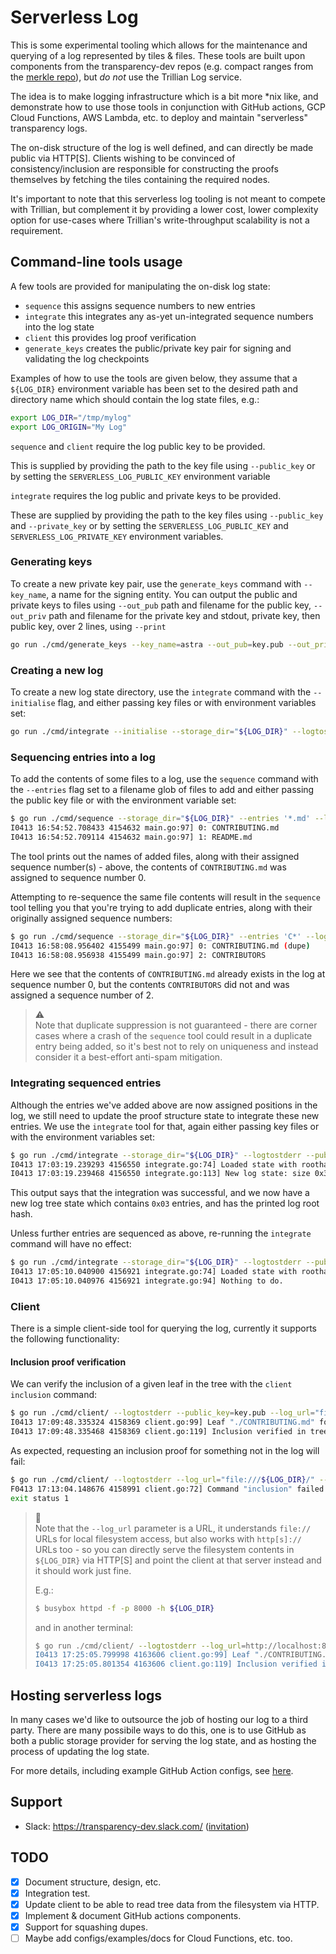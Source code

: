 # Serverless Log

This is some experimental tooling which allows for the maintenance and querying
of a log represented by tiles & files. These tools are built upon components
from the transparency-dev repos (e.g. compact ranges from the
[merkle repo](https://github.com/transparency-dev/merkle)), but *do not* use
the Trillian Log service.

The idea is to make logging infrastructure which is a bit more *nix like, and
demonstrate how to use those tools in conjunction with GitHub actions, GCP Cloud
Functions, AWS Lambda, etc. to deploy and maintain "serverless" transparency logs.

The on-disk structure of the log is well defined, and can directly be made
public via HTTP[S]. Clients wishing to be convinced of consistency/inclusion are
responsible for constructing the proofs themselves by fetching the tiles
containing the required nodes.

It's important to note that this serverless log tooling is not meant to compete
with Trillian, but complement it by providing a lower cost, lower complexity
option for use-cases where Trillian's write-throughput scalability is not a
requirement.

## Command-line tools usage

A few tools are provided for manipulating the on-disk log state:

- `sequence` this assigns sequence numbers to new entries
- `integrate` this integrates any as-yet un-integrated sequence numbers into
   the log state
- `client` this provides log proof verification
- `generate_keys` creates the public/private key pair for signing and
   validating the log checkpoints

Examples of how to use the tools are given below, they assume that a `${LOG_DIR}`
environment variable has been set to the desired path and directory name which
should contain the log state files, e.g.:

```bash
export LOG_DIR="/tmp/mylog"
export LOG_ORIGIN="My Log"
```

`sequence` and `client` require the log public key to be provided.

This is supplied by providing the path to the key file using `--public_key`
or by setting the `SERVERLESS_LOG_PUBLIC_KEY` environment variable

`integrate` requires the log public and private keys to be provided.

These are supplied by providing the path to the key files using
`--public_key` and `--private_key` or by setting the
 `SERVERLESS_LOG_PUBLIC_KEY` and `SERVERLESS_LOG_PRIVATE_KEY` environment variables.

### Generating keys

To create a new private key pair, use the `generate_keys` command with `--key_name`, a name
for the signing entity. You can output the public and private keys to files using
`--out_pub` path and filename for the public key,
`--out_priv` path and filename for the private key
and stdout, private key, then public key, over 2 lines, using `--print`

```bash
go run ./cmd/generate_keys --key_name=astra --out_pub=key.pub --out_priv=key
```

### Creating a new log

To create a new log state directory, use the `integrate` command with the `--initialise`
flag, and either passing key files or with environment variables set:

```bash
go run ./cmd/integrate --initialise --storage_dir="${LOG_DIR}" --logtostderr --public_key=key.pub --private_key=key --origin="${LOG_ORIGIN}"
```

### Sequencing entries into a log

To add the contents of some files to a log, use the `sequence` command with the
`--entries` flag set to a filename glob of files to add and either passing the public key
file or with the environment variable set:

```bash
$ go run ./cmd/sequence --storage_dir="${LOG_DIR}" --entries '*.md' --logtostderr --public_key=key.pub --origin="${LOG_ORIGIN}"
I0413 16:54:52.708433 4154632 main.go:97] 0: CONTRIBUTING.md
I0413 16:54:52.709114 4154632 main.go:97] 1: README.md
```

The tool prints out the names of added files, along with their assigned sequence
number(s) - above, the contents of `CONTRIBUTING.md` was assigned to sequence number
0.

Attempting to re-sequence the same file contents will result in the `sequence`
tool telling you that you're trying to add duplicate entries, along with their
originally assigned sequence numbers:

```bash
$ go run ./cmd/sequence --storage_dir="${LOG_DIR}" --entries 'C*' --logtostderr --public_key=key.pub --origin="${LOG_ORIGIN}"
I0413 16:58:08.956402 4155499 main.go:97] 0: CONTRIBUTING.md (dupe)
I0413 16:58:08.956938 4155499 main.go:97] 2: CONTRIBUTORS
```

Here we see that the contents of `CONTRIBUTING.md` already exists in the log at
sequence number 0, but the contents `CONTRIBUTORS` did not and was assigned a
sequence number of 2.

> :warning: </br>
> Note that duplicate suppression is not guaranteed - there are corner
> cases where a crash of the `sequence` tool could result in a duplicate entry
> being added, so it's best not to rely on uniqueness and instead consider it
> a best-effort anti-spam mitigation.

### Integrating sequenced entries

Although the entries we've added above are now assigned positions in the log, we
still need to update the proof structure state to integrate these new entries.
We use the `integrate` tool for that, again either passing key files or with the
environment variables set:

```bash
$ go run ./cmd/integrate --storage_dir="${LOG_DIR}" --logtostderr --public_key=key.pub --private_key=key --origin="${LOG_ORIGIN}"
I0413 17:03:19.239293 4156550 integrate.go:74] Loaded state with roothash
I0413 17:03:19.239468 4156550 integrate.go:113] New log state: size 0x3 hash: 615a21da1739d901be4b1b44aed9cfcfdc044d18842f554a381bba4bff687aff
```

This output says that the integration was successful, and we now have a new log
tree state which contains `0x03` entries, and has the printed log root hash.

Unless further entries are sequenced as above, re-running the `integrate` command
will have no effect:

```bash
$ go run ./cmd/integrate --storage_dir="${LOG_DIR}" --logtostderr --public_key=key.pub --private_key=key --origin="${LOG_ORIGIN}"
I0413 17:05:10.040900 4156921 integrate.go:74] Loaded state with roothash 615a21da1739d901be4b1b44aed9cfcfdc044d18842f554a381bba4bff687aff
I0413 17:05:10.040976 4156921 integrate.go:94] Nothing to do.
```

### Client

There is a simple client-side tool for querying the log, currently it supports
the following functionality:

#### Inclusion proof verification

We can verify the inclusion of a given leaf in the tree with the `client inclusion`
command:

```bash
$ go run ./cmd/client/ --logtostderr --public_key=key.pub --log_url="file:///${LOG_DIR}/" --origin="${LOG_ORIGIN}" inclusion ./CONTRIBUTING.md
I0413 17:09:48.335324 4158369 client.go:99] Leaf "./CONTRIBUTING.md" found at index 0
I0413 17:09:48.335468 4158369 client.go:119] Inclusion verified in tree size 3, with root 0x615a21da1739d901be4b1b44aed9cfcfdc044d18842f554a381bba4bff687aff
```

As expected, requesting an inclusion proof for something not in the log will fail:

```bash
$ go run ./cmd/client/ --logtostderr --log_url="file:///${LOG_DIR}/" --origin="${LOG_ORIGIN}" inclusion ./go.mod
F0413 17:13:04.148676 4158991 client.go:72] Command "inclusion" failed: "failed to lookup leaf index: leafhash unknown (open /${LOG_DIR}/leaves/67/48/64/2df7219529a9f2303e8668d60b70a6d7600f22e22fc612c26bd3c399ef: no such file or directory)"
exit status 1
```

> :frog: </br>
> Note that the `--log_url` parameter is a URL, it understands `file://`
> URLs for local filesystem access, but also works with `http[s]://` URLs too - so
> you can directly serve the filesystem contents in `${LOG_DIR}` via HTTP[S] and point
> the client at that server instead and it should work just fine.
>
> E.g.:
>
> ```bash
> $ busybox httpd -f -p 8000 -h ${LOG_DIR}
> ```
>
> and in another terminal:
>
> ```bash
> $ go run ./cmd/client/ --logtostderr --log_url=http://localhost:8000 --origin=${LOG_ORIGIN}" inclusion ./CONTRIBUTING.md
> I0413 17:25:05.799998 4163606 client.go:99] Leaf "./CONTRIBUTING.md" found at index 0
> I0413 17:25:05.801354 4163606 client.go:119] Inclusion verified in tree size 3, with root 0x615a21da1739d901be4b1b44aed9cfcfdc044d18842f554a381bba4bff687aff
> ```

## Hosting serverless logs

In many cases we'd like to outsource the job of hosting our log to a third
party. There are many possibile ways to do this, one is to use GitHub as both
a public storage provider for serving the log state, and as hosting the process
of updating the log state.

For more details, including example GitHub Action configs, see
[here](./deploy/github).

## Support

- Slack: https://transparency-dev.slack.com/ ([invitation](https://join.slack.com/t/transparency-dev/shared_invite/zt-27pkqo21d-okUFhur7YZ0rFoJVIOPznQ))

## TODO

- [X] Document structure, design, etc.
- [X] Integration test.
- [X] Update client to be able to read tree data from the filesystem via HTTP.
- [X] Implement & document GitHub actions components.
- [X] Support for squashing dupes.
- [ ] Maybe add configs/examples/docs for Cloud Functions, etc. too.
